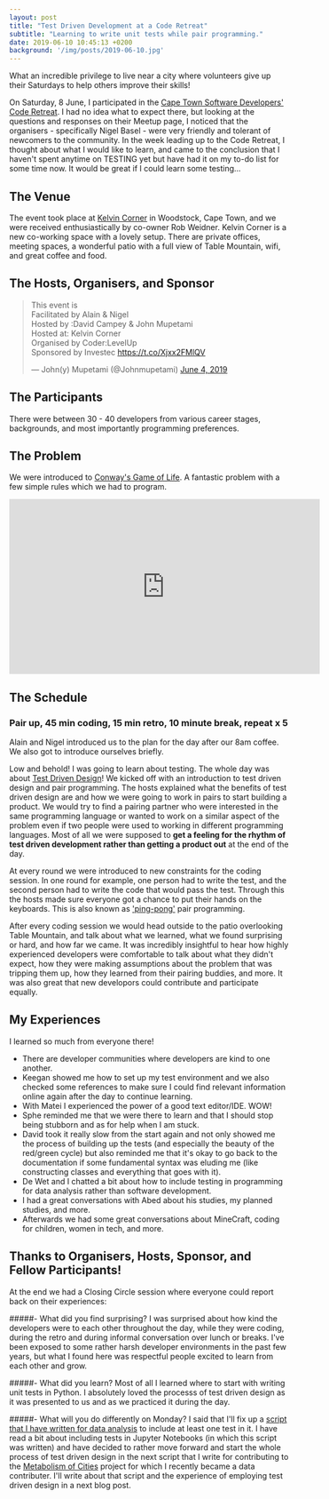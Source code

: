```yaml
---
layout: post
title: "Test Driven Development at a Code Retreat"
subtitle: "Learning to write unit tests while pair programming."
date: 2019-06-10 10:45:13 +0200
background: '/img/posts/2019-06-10.jpg'
---
```


What an incredible privilege to live near a city where volunteers give up their Saturdays to help others improve their skills!

On Saturday, 8 June, I participated in the [Cape Town Software Developers'](https://www.meetup.com/Cape-Town-Software-Developers/)
[Code Retreat](https://www.meetup.com/Cape-Town-Software-Developers/events/261742542/). I had no idea what to expect there, but 
looking at the questions and responses on their Meetup page, I noticed that the organisers - specifically Nigel Basel - were very
friendly and tolerant of newcomers to the community. In the week leading up to the Code Retreat, I thought about what I would like 
to learn, and came to the conclusion that I haven't spent anytime on TESTING yet but have had it on my to-do list for some time now. 
It would be great if I could learn some testing...

## The Venue

The event took place at [Kelvin Corner](https://kelvincorner.com/) in Woodstock, Cape Town, and we were received enthusiastically 
by co-owner Rob Weidner. Kelvin Corner is a new co-working space with a lovely setup. 
There are private offices, meeting spaces, a wonderful patio with a full view of Table Mountain, wifi, and great coffee and food.

## The Hosts, Organisers, and Sponsor

<blockquote class="twitter-tweet" data-lang="en"><p lang="en" dir="ltr">This event is<br>Facilitated by Alain &amp; Nigel<br>Hosted by :David Campey &amp; John Mupetami<br>Hosted at: Kelvin Corner<br>Organised by Coder:LevelUp<br>Sponsored by Investec <a href="https://t.co/Xjxx2FMlQV">https://t.co/Xjxx2FMlQV</a></p>&mdash; John(y) Mupetami (@Johnmupetami) <a href="https://twitter.com/Johnmupetami/status/1135881504578572288?ref_src=twsrc%5Etfw">June 4, 2019</a></blockquote>
<script async src="https://platform.twitter.com/widgets.js" charset="utf-8"></script>

## The Participants

There were between 30 - 40 developers from various career stages, backgrounds, and 
most importantly programming preferences. 

## The Problem

We were introduced to [Conway's Game of Life](https://en.wikipedia.org/wiki/Conway%27s_Game_of_Life). A fantastic problem with a few simple rules which we had to program.

<iframe width="560" height="315" src="https://www.youtube.com/embed/CgOcEZinQ2I" frameborder="0" allow="accelerometer; autoplay; encrypted-media; gyroscope; picture-in-picture" allowfullscreen></iframe>

## The Schedule
### Pair up, 45 min coding, 15 min retro, 10 minute break, repeat x 5

Alain and Nigel introduced us to the plan for the day after our 8am coffee. We also got to introduce ourselves briefly. 

Low and behold! I was going to learn about testing. The whole day was about
[Test Driven Design](https://www.freecodecamp.org/news/test-driven-development-what-it-is-and-what-it-is-not-41fa6bca02a2/)! 
We kicked off with an introduction to test driven design and pair programming. The hosts explained what the benefits of test
driven design are and how we were going to work in pairs to start building a product. We would try to find a pairing partner who were 
interested in the same programming language or wanted to work on a similar aspect of the problem even if two people were used
to working in different programming languages. Most of all we were supposed to **get a feeling for the rhythm of test driven 
development rather than getting a product out** at the end of the day.

At every round we were introduced to new constraints for the coding session. In one round for example, one person had to 
write the test, and the second person had to write the code that would pass the test. Through this the hosts made sure everyone got a chance to put their hands on the keyboards. This is also known as ['ping-pong'](http://wiki.c2.com/?PairProgrammingPingPongPattern) pair programming.

After every coding session we would head outside to the patio overlooking Table Mountain, and talk about what we learned, what
we found surprising or hard, and how far we came. It was incredibly insightful to hear how highly experienced developers were
comfortable to talk about what they didn't expect, how they were making assumptions about the problem that was tripping them
up, how they learned from their pairing buddies, and more. It was also great that new developors could contribute and participate
equally.

## My Experiences

I learned so much from everyone there! 

- There are developer communities where developers are kind to one another.
- Keegan showed me how to set up my test environment and we also checked some references to make sure I could find relevant information online again after the day to continue learning.
- With Matei I experienced the power of a good text editor/IDE. WOW!
- Sphe reminded me that we were there to learn and that I should stop being stubborn and as for help when I am stuck.
- David took it really slow from the start again and not only showed me the process of building up the tests (and especially the
beauty of the red/green cycle) but also reminded me that it's okay to go back to the documentation if some fundamental 
syntax was eluding me (like constructing classes and everything that goes with it).
- De Wet and I chatted a bit about how to include testing in programming for data analysis rather than software development.
- I had a great conversations with Abed about his studies, my planned studies, and more.
- Afterwards we had some great conversations about MineCraft, coding for children, women in tech, and more.

## Thanks to Organisers, Hosts, Sponsor, and Fellow Participants!

At the end we had a Closing Circle session where everyone could report back on their experiences:

#####- What did you find surprising?
I was surprised about how kind the developers were to each other throughout the day, while they were coding, during the retro
and during informal conversation over lunch or breaks. I've been exposed to some rather harsh developer environments in the past 
few years, but what I found here was respectful people excited to learn from each other and grow.

#####- What did you learn?
Most of all I learned where to start with writing unit tests in Python. I absolutely loved the processs of test driven design
as it was presented to us and as we practiced it during the day.

#####- What will you do differently on Monday?
I said that I'll fix up a [script that I have written for data analysis](http://datascentable.org/2019/06/04/hackday.html)
to include at least one test in it. I have read a bit about including tests in Jupyter Notebooks (in which this script was written) and
have decided to rather move forward and start the whole process of test driven design in the next script that I write for contributing to 
the [Metabolism of Cities](https://metabolismofcities.org/) project for which I recently became a data contributer. I'll write about
that script and the experience of employing test driven design in a next blog post.

